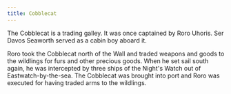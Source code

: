 ```yaml
---
title: Cobblecat
---
```


The Cobblecat is a trading galley. It was once captained by Roro Uhoris. Ser Davos Seaworth served as a cabin boy aboard it.

Roro took the Cobblecat north of the Wall and traded weapons and goods to the wildlings for furs and other precious goods. When he set sail south again, he was intercepted by three ships of the Night's Watch out of Eastwatch-by-the-sea. The Cobblecat was brought into port and Roro was executed for having traded arms to the wildlings. 


